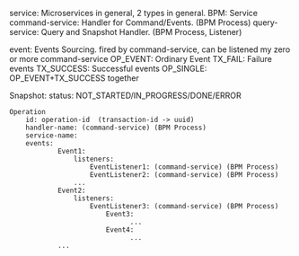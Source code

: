 service:  Microservices in general, 2 types in general.  BPM: Service
    command-service: Handler for Command/Events. (BPM Process)
    query-service: Query and Snapshot Handler. (BPM Process, Listener)
    
event: Events Sourcing. fired by command-service, can be listened my zero or more command-service
    OP_EVENT: Ordinary Event
    TX_FAIL: Failure events
    TX_SUCCESS: Successful events
    OP_SINGLE: OP_EVENT+TX_SUCCESS together
    
Snapshot: 
    status: NOT_STARTED/IN_PROGRESS/DONE/ERROR
    
```
Operation
    id: operation-id  (transaction-id -> uuid)
    handler-name: (command-service) (BPM Process)
    service-name:
    events:
            Event1:
                listeners:
                    EventListener1: (command-service) (BPM Process)
                    EventListener2: (command-service) (BPM Process)
                ...
            Event2: 
                listeners:
                    EventListener3: (command-service) (BPM Process)
                        Event3:
                              ...
                        Event4:
                              ...
            ...
        
```          